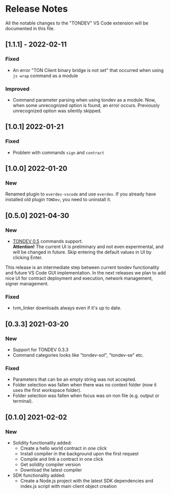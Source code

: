 # Release Notes

All the notable changes to the "TONDEV" VS Code extension will be documented in this file.

## [1.1.1] - 2022-02-11
### Fixed
 - An error "TON Client binary bridge is not set"  that occurred when using `js wrap` command as a module

### Improved
 -  Command parameter parsing when using tondev as a module. 
    Now, when some unrecognized option is found, an error occurs.
    Previously unrecognized option was silently skipped.

## [1.0.1] 2022-01-21
### Fixed
- Problem with commands `sign` and `contract`

## [1.0.0] 2022-01-20
### New
Renamed plugin to `everdev-vscode` and use `everdev`.
If you already have installed old plugin `TONDev`, you need to uninstall it.


## [0.5.0] 2021-04-30
### New

- [TONDEV 0.5](https://github.com/tonlabs/tondev/blob/main/CHANGELOG.md#050---2021-04-23) commands support.   
**Attention!** The current UI is preliminary and not even experimental, and will be changed in future. 
Skip entering the default values in UI by clicking Enter. 

This release is an intermediate step between current tondev functionality and future VS Code GUI implementation.
In the next releases we plan to add nice UI for contract deployment and execution, network management, signer management.
### Fixed

- tvm_linker downloads always even if it's up to date.

## [0.3.3] 2021-03-20

### New

- Support for TONDEV 0.3.3
- Command categories looks like "tondev-sol", "tondev-se" etc.

### Fixed

- Parameters that can be an empty string was not accepted.
- Folder selection was fallen when there was no context folder (now it uses the first workspace folder).
- Folder selection was fallen when focus was on non file (e.g. output or terminal).

## [0.1.0] 2021-02-02

### New

- Solidity functionality added:
  - Create a hello world contract in one click
  - Install compiler in the background upon the first request
  - Compile and link a contract in one click
  - Get solidity compiler version
  - Download the latest compiler
- SDK functionality added:
  - Create a Node.js project with the latest SDK dependencies and index.js script with main client object creation
